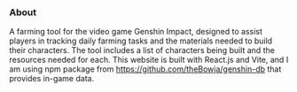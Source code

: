### About 
A farming tool for the video game Genshin Impact, designed to assist players in tracking daily farming tasks and the materials needed to build their characters. The tool includes a list of characters being built and the resources needed for each. 
This website is built with React.js and Vite, and I am using npm package from https://github.com/theBowja/genshin-db that provides in-game data.
